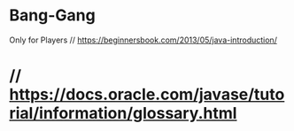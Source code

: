 # Bang-Gang
Only for Players //
https://beginnersbook.com/2013/05/java-introduction/
# // https://docs.oracle.com/javase/tutorial/information/glossary.html
